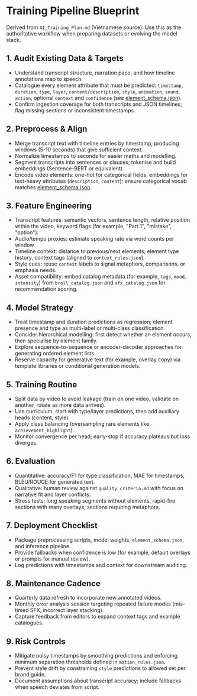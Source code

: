 # Training Pipeline Blueprint

Derived from `AI_Training_Plan.md` (Vietnamese source). Use this as the authoritative workflow when preparing datasets or evolving the model stack.

## 1. Audit Existing Data & Targets
- Understand transcript structure, narration pace, and how timeline annotations map to speech.
- Catalogue every element attribute that must be predicted: `timestamp`, `duration`, `type`, `layer`, `content/description`, `style`, `animation`, `sound`, `action`, optional `context` and `confidence` (see [element_schema.json](element_schema.json)).
- Confirm ingestion coverage for both transcripts and JSON timelines; flag missing sections or inconsistent timestamps.

## 2. Preprocess & Align
- Merge transcript text with timeline entries by timestamp, producing windows (5-10 seconds) that give sufficient context.
- Normalize timestamps to seconds for easier maths and modelling.
- Segment transcripts into sentences or clauses; tokenise and build embeddings (Sentence-BERT or equivalent).
- Encode video elements: one-hot for categorical fields, embeddings for text-heavy attributes (`description`, `content`); ensure categorical vocab matches [element_schema.json](element_schema.json).

## 3. Feature Engineering
- Transcript features: semantic vectors, sentence length, relative position within the video, keyword flags (for example, "Part 1", "mistake", "option").
- Audio/tempo proxies: estimate speaking rate via word counts per window.
- Timeline context: distance to previous/next elements, element type history, context tags (aligned to `context_rules.json`).
- Style cues: reuse `context` labels to signal metaphors, comparisons, or emphasis needs.
- Asset compatibility: embed catalog metadata (for example, `tags`, `mood`, `intensity`) from `broll_catalog.json` and `sfx_catalog.json` for recommendation scoring.

## 4. Model Strategy
- Treat timestamp and duration predictions as regression; element presence and type as multi-label or multi-class classification.
- Consider hierarchical modelling: first detect whether an element occurs, then specialise by element family.
- Explore sequence-to-sequence or encoder-decoder approaches for generating ordered element lists.
- Reserve capacity for generative text (for example, overlay copy) via template libraries or conditional generation models.

## 5. Training Routine
- Split data by video to avoid leakage (train on one video, validate on another, rotate as more data arrives).
- Use curriculum: start with type/layer predictions, then add auxiliary heads (content, style).
- Apply class balancing (oversampling rare elements like `achievement_highlight`).
- Monitor convergence per head; early-stop if accuracy plateaus but loss diverges.

## 6. Evaluation
- Quantitative: accuracy/F1 for type classification, MAE for timestamps, BLEU/ROUGE for generated text.
- Qualitative: human review against `quality_criteria.md` with focus on narrative fit and layer conflicts.
- Stress tests: long speaking segments without elements, rapid-fire sections with many overlays, sections requiring metaphors.

## 7. Deployment Checklist
- Package preprocessing scripts, model weights, `element_schema.json`, and inference pipeline.
- Provide fallbacks when confidence is low (for example, default overlays or prompts for manual review).
- Log predictions with timestamps and context for downstream auditing.

## 8. Maintenance Cadence
- Quarterly data refresh to incorporate new annotated videos.
- Monthly error analysis session targeting repeated failure modes (mis-timed SFX, incorrect layer stacking).
- Capture feedback from editors to expand context tags and example catalogues.

## 9. Risk Controls
- Mitigate noisy timestamps by smoothing predictions and enforcing minimum separation thresholds defined in `motion_rules.json`.
- Prevent style drift by constraining `style` predictions to allowed set per brand guide.
- Document assumptions about transcript accuracy; include fallbacks when speech deviates from script.
